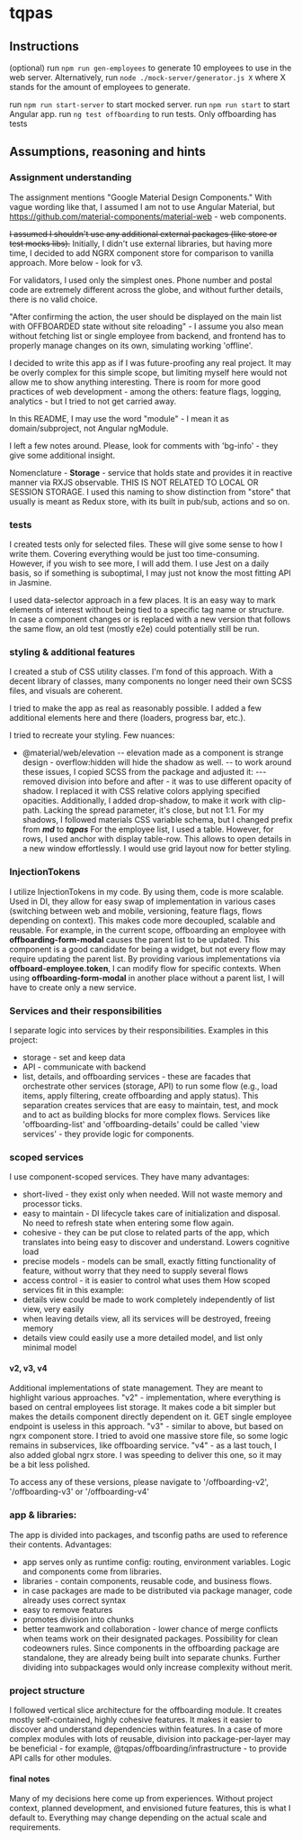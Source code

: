 
# tqpas
## Instructions
(optional) run `npm run gen-employees` to generate 10 employees to use in the web server.
Alternatively, run `node ./mock-server/generator.js X` where X stands for the amount of employees to generate.

run `npm run start-server` to start mocked server.
run `npm run start` to start Angular app.
run `ng test offboarding` to run tests. Only offboarding has tests



## Assumptions, reasoning and hints

### Assignment understanding
The assignment mentions "Google Material Design Components." With vague wording like that, I assumed I am not to use Angular Material, but https://github.com/material-components/material-web - web components.

~~I assumed I shouldn't use any additional external packages (like store or test mocks libs).~~ 
Initially, I didn't use external libraries, but having more time, I decided to add NGRX component store for comparison to vanilla approach. More below - look for v3.

For validators, I used only the simplest ones. Phone number and postal code are extremely different across the globe, and without further details, there is no valid choice.

"After confirming the action, the user should be displayed on the main list with OFFBOARDED state without site reloading" - I assume you also mean without fetching list or single employee from backend, and frontend has to properly manage changes on its own, simulating working 'offline'.

I decided to write this app as if I was future-proofing any real project. It may be overly complex for this simple scope, but limiting myself here would not allow me to show anything interesting. 
There is room for more good practices of web development - among the others: feature flags, logging, analytics - but I tried to not get carried away.

In this README, I may use the word "module" - I mean it as domain/subproject, not Angular ngModule.

I left a few notes around. Please, look for comments with 'bg-info' - they give some additional insight.

Nomenclature - **Storage** - service that holds state and provides it in reactive manner via RXJS observable. THIS IS NOT RELATED TO LOCAL OR SESSION STORAGE.
I used this naming to show distinction from "store" that usually is meant as Redux store, with its built in pub/sub, actions and so on.

### tests
I created tests only for selected files. These will give some sense to how I write them. Covering everything would be just too time-consuming. However, if you wish to see more, I will add them.
I use Jest on a daily basis, so if something is suboptimal, I may just not know the most fitting API in Jasmine.

I used data-selector approach in a few places. It is an easy way to mark elements of interest without being tied to a specific tag name or structure. In case a component changes or is replaced with a new version that follows the same flow, an old test (mostly e2e) could potentially still be run.

### styling & additional features
I created a stub of CSS utility classes. I'm fond of this approach. With a decent library of classes, many components no longer need their own SCSS files, and visuals are coherent.

I tried to make the app as real as reasonably possible. I added a few additional elements here and there (loaders, progress bar, etc.).

I tried to recreate your styling. Few nuances:
- @material/web/elevation
-- elevation made as a component is strange design - overflow:hidden will hide the shadow as well.
-- to work around these issues, I copied SCSS from the package and adjusted it:
--- removed division into before and after - it was to use different opacity of shadow. I replaced it with CSS relative colors applying specified opacities. 
Additionally, I added drop-shadow, to make it work with clip-path. Lacking the spread parameter, it's close, but not 1:1.
For my shadows, I followed materials CSS variable schema, but I changed prefix from ***md*** to ***tqpas***
For the employee list, I used a table. However, for rows, I used anchor with display table-row. This allows to open details in a new window effortlessly. I would use grid layout now for better styling. 

### InjectionTokens 
I utilize InjectionTokens in my code. By using them, code is more scalable. Used in DI, they allow for easy swap of implementation in various cases (switching between web and mobile, versioning, feature flags, flows depending on context). This makes code more decoupled, scalable and reusable.
For example, in the current scope, offboarding an employee with **offboarding-form-modal** causes the parent list to be updated. This component is a good candidate for being a widget, but not every flow may require updating the parent list. By providing various implementations via **offboard-employee.token**, I can modify flow for specific contexts. When using **offboarding-form-modal** in another place without a parent list, I will have to create only a new service.

### Services and their responsibilities
I separate logic into services by their responsibilities. Examples in this project: 
- storage - set and keep data
- API - communicate with backend
- list, details, and offboarding services - these are facades that orchestrate other services (storage, API) to run some flow (e.g., load items, apply filtering, create offboarding and apply status). 
This separation creates services that are easy to maintain, test, and mock and to act as building blocks for more complex flows.
Services like 'offboarding-list' and 'offboarding-details' could be called 'view services' - they provide logic for components.

### scoped services
I use component-scoped services. They have many advantages:
- short-lived - they exist only when needed. Will not waste memory and processor ticks.
- easy to maintain - DI lifecycle takes care of initialization and disposal. No need to refresh state when entering some flow again.
- cohesive - they can be put close to related parts of the app, which translates into being easy to discover and understand. Lowers cognitive load
- precise models - models can be small, exactly fitting functionality of feature, without worry that they need to supply several flows
- access control - it is easier to control what uses them
How scoped services fit in this example:
- details view could be made to work completely independently of list view, very easily
- when leaving details view, all its services will be destroyed, freeing memory
- details view could easily use a more detailed model, and list only minimal model

#### v2, v3, v4
Additional implementations of state management. They are meant to highlight various approaches.
"v2" - implementation, where everything is based on central employees list storage. It makes code a bit simpler but makes the details component directly dependent on it. GET single employee endpoint is useless in this approach. 
"v3" - similar to above, but based on ngrx component store. I tried to avoid one massive store file, so some logic remains in subservices, like offboarding service.
"v4" - as a last touch, I also added global ngrx store. I was speeding to deliver this one, so it may be a bit less polished.

To access any of these versions, please navigate to '/offboarding-v2', '/offboarding-v3' or '/offboarding-v4'


### app & libraries:
The app is divided into packages, and tsconfig paths are used to reference their contents.
Advantages:
- app serves only as runtime config: routing, environment variables. Logic and components come from libraries.
- libraries - contain components, reusable code, and business flows.
- in case packages are made to be distributed via package manager, code already uses correct syntax
- easy to remove features
- promotes division into chunks
- better teamwork and collaboration - lower chance of merge conflicts when teams work on their designated packages. Possibility for clean codeowners rules.
Since components in the offboarding package are standalone, they are already being built into separate chunks. Further dividing into subpackages would only increase complexity without merit. 

### project structure
I followed vertical slice architecture for the offboarding module. It creates mostly self-contained, highly cohesive features. It makes it easier to discover and understand dependencies within features.
In a case of more complex modules with lots of reusable, division into package-per-layer may be beneficial - for example, @tqpas/offboarding/infrastructure - to provide API calls for other modules.

#### final notes
Many of my decisions here come up from experiences. Without project context, planned development, and envisioned future features, this is what I default to. Everything may change depending on the actual scale and requirements. 
